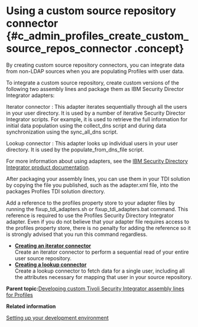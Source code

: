 # Using a custom source repository connector {#c_admin_profiles_create_custom_source_repos_connector .concept}

By creating custom source repository connectors, you can integrate data from non-LDAP sources when you are populating Profiles with user data.

To integrate a custom source repository, create custom versions of the following two assembly lines and package them as IBM Security Director Integrator adapters:

Iterator connector
:   This adapter iterates sequentially through all the users in your user directory. It is used by a number of iterative Security Director Integrator scripts. For example, it is used to retrieve the full information for initial data population using the collect\_dns script and during data synchronization using the sync\_all\_dns script.

Lookup connector
:   This adapter looks up individual users in your user directory. It is used by the populate\_from\_dns\_file script.

For more information about using adapters, see the [IBM Security Directory Integrator product documentation](https://www.ibm.com/docs/sdi/7.2.0#wq1797).

After packaging your assembly lines, you can use them in your TDI solution by copying the file you published, such as the adapter.xml file, into the packages Profiles TDI solution directory.

Add a reference to the profiles property store to your adapter files by running the fixup\_tdi\_adapters.sh or fixup\_tdi\_adapters.bat command. This reference is required to use the Profiles Security Directory Integrator adapter. Even if you do not believe that your adapter file requires access to the profiles property store, there is no penalty for adding the reference so it is strongly advised that you run this command regardless.

-   **[Creating an iterator connector](../admin/t_admin_profiles_create_iterator_connector.md)**  
Create an iterator connector to perform a sequential read of your entire user source repository.
-   **[Creating a lookup connector](../admin/t_admin_profiles_create_lookup_connector.md)**  
Create a lookup connector to fetch data for a single user, including all the attributes necessary for mapping that user in your source repository.

**Parent topic:**[Developing custom Tivoli Security Integrator assembly lines for Profiles](../admin/c_admin_profiles_develop_custom_tdi_scripts.md)

**Related information**  


[Setting up your development environment](../admin/t_admin_profiles_config_tdi_dev_environment.md)

